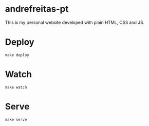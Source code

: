 # andrefreitas-pt
This is my personal website developed with plain HTML, CSS and JS.

# Deploy
    make deploy
    
# Watch 
    make watch
    
# Serve
    make serve
